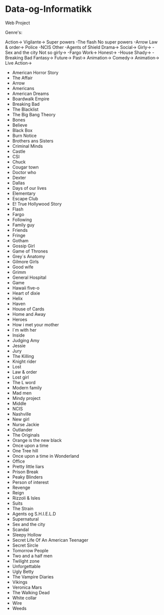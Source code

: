 Data-og-Informatikk
===================

Web Project

Genre's:

Action->
  Vigilante->
    Super powers
      -The flash
    No super powers
      -Arrow
  Law & order->
    Police
      -NCIS
    Other
      -Agents of Shield
Drama->
  Social->
    Girly->
      -Sex and the city
    Not so girly->
      -Fargo
  Work->
    Honest->
      -House
    Shady->
      -Breaking Bad
Fantasy->
  Future->
  Past->
  Animation->
Comedy->
  Animation->
  Live Action->
  
  
- American Horror Story
- The Affair
- Arrow
- Americans
- American Dreams
- Boardwalk Empire
- Breaking Bad
- The Blacklist
- The Big Bang Theory
- Bones
- Believe
- Black Box
- Burn Notice
- Brothers ans Sisters
- Criminal Minds
- Castle
- CSI
- Chuck
- Cougar town
- Doctor who
- Dexter
- Dallas
- Days of our lives
- Elementary
- Escape Club
- E! True Hollywood Story
- Flash
- Fargo
- Following
- Family guy
- Friends
- Fringe
- Gotham
- Gossip Girl
- Game of Thrones
- Grey´s Anatomy
- Gilmore Girls
- Good wife
- Grimm
- General Hospital
- Game
- Hawaii five-o
- Heart of dixie
- Helix 
- Haven
- House of Cards
- Home and Away
- Heroes
- How i met your mother
- I´m with her
- Inside
- Judging Amy
- Jessie
- Jury
- The Killing
- Knight rider
- Lost
- Law & order
- Lost girl
- The L word
- Modern family
- Mad men
- Mindy project
- Middle
- NCIS
- Nashville
- New girl
- Nurse Jackie
- Outlander
- The Originals
- Orange is the new black
- Once upon a time
- One Tree hill
- Once upon a time in Wonderland
- Office
- Pretty little liars
- Prison Break
- Peaky Blinders
- Person of interest
- Revenge
- Reign
- Rizzoli & Isles
- Suits
- The Strain
- Agents og S.H.I.E.L.D
- Supernatural
- Sex and the city
- Scandal
- Sleepy Hollow
- Secret Life Of An American Teenager
- Secret Sircle
- Tomorrow People
- Two and a half men
- Twilight zone
- Unforgettable
- Ugly Betty
- The Vampire Diaries
- Vikings
- Veronica Mars
- The Walking Dead
- White collar
- Wire
- Weeds
